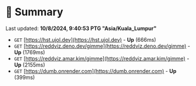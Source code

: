 # 📖 Summary
Last updated: **10/8/2024, 9:40:53 PTG "Asia/Kuala_Lumpur"**

- `GET` [https://hst.ujol.dev](https://hst.ujol.dev) - **Up** (666ms)
- `GET` [https://reddviz.deno.dev/gimme](https://reddviz.deno.dev/gimme) - **Up** (1769ms)
- `GET` [https://reddviz.amar.kim/gimme](https://reddviz.amar.kim/gimme) - **Up** (2155ms)
- `GET` [https://dumb.onrender.com](https://dumb.onrender.com) - **Up** (399ms)

